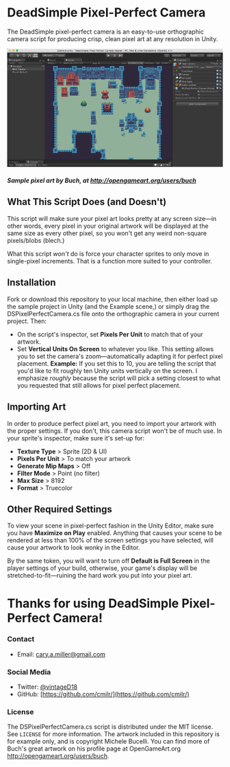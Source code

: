 # DeadSimple Pixel-Perfect Camera
The DeadSimple pixel-perfect camera is an easy-to-use orthographic camera script for producing crisp, clean pixel art at any resolution in Unity.

![](screenshot.png)
##### Sample pixel art by Buch, at http://opengameart.org/users/buch

## What This Script Does (and Doesn't)
This script will make sure your pixel art looks pretty at any screen size—in other words, every pixel in your original artwork will be displayed at the same size as every other pixel, so you won't get any weird non-square pixels/blobs (blech.) 

What this script *won't* do is force your character sprites to only move in single-pixel increments. That is a function more suited to  your controller.

## Installation
Fork or download this repository to your local machine, then either load up the sample project in Unity (and the Example scene,) or simply drag the DSPixelPerfectCamera.cs file onto the orthographic camera in your current project. Then:

- On the script's inspector, set **Pixels Per Unit** to match that of your artwork.
- Set **Vertical Units On Screen** to whatever you like. This setting allows you to set the camera's zoom—automatically adapting it for perfect pixel placement. **Example:** If you set this to 10, you are telling the script that you'd like to fit roughly ten Unity units vertically on the screen. I emphasize *roughly* because the script will pick a setting closest to what you requested that still allows for pixel perfect placement.

## Importing Art
In order to produce perfect pixel art, you need to import your artwork with the proper settings. If you don't, this camera script won't be of much use. In your sprite's inspector, make sure it's set-up for:

- **Texture Type** > Sprite (2D & UI)
- **Pixels Per Unit** > To match your artwork
- **Generate Mip Maps** > Off
- **Filter Mode** > Point (no filter)
- **Max Size** > 8192
- **Format** > Truecolor

## Other Required Settings
To view your scene in pixel-perfect fashion in the Unity Editor, make sure you have **Maximize on Play** enabled. Anything that causes your scene to be rendered at less than 100% of the screen settings you have selected, will cause your artwork to look wonky in the Editor.

By the same token, you will want to turn off **Default is Full Screen** in the player settings of your build, otherwise, your game's display will be stretched-to-fit—ruining the hard work you put into your pixel art.

# Thanks for using DeadSimple Pixel-Perfect Camera!

### Contact
- Email: cary.a.miller@gmail.com

### Social Media
- Twitter: [@vintageD18](https://twitter.com/vintageD18)
- GitHub: [https://github.com/cmilr/](https://github.com/cmilr/)

### License
The DSPixelPerfectCamera.cs script is distributed under the MIT license. See ``LICENSE`` for more information.
The artwork included in this repository is for example only, and is copyright Michele Bucelli. You can find more of Buch's great artwork on his profile page at OpenGameArt.org http://opengameart.org/users/buch.
